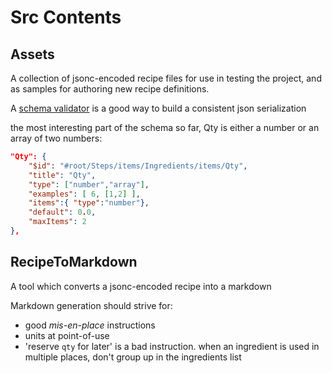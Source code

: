 # Src Contents

## Assets

A collection of jsonc-encoded recipe files for use in testing the project, and as samples for authoring new recipe definitions.

A [schema validator](https://extendsclass.com/json-schema-validator.html) is a good way to build a consistent json serialization

the most interesting part of the schema so far, Qty is either a number or an array of two numbers:
```json
"Qty": {
    "$id": "#root/Steps/items/Ingredients/items/Qty",
    "title": "Qty",
    "type": ["number","array"],
    "examples": [ 6, [1,2] ],
    "items":{ "type":"number"},
    "default": 0.0,
    "maxItems": 2
},
```

## RecipeToMarkdown

A tool which converts a jsonc-encoded recipe into a markdown

Markdown generation should strive for:

- good _mis-en-place_ instructions
- units at point-of-use
- 'reserve `qty` for later' is a bad instruction. when an ingredient is used in multiple places, don't group up in the ingredients list
